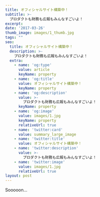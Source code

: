 ```yaml
---
title: オフィシャルサイト構築中！
subtitle: >-
  プロダクトも財務も広報もみんなすごいよ！
excerpt: 
date: '2017-03-26'
thumb_image: images/1_thumb.jpg
tags: ""
seo:
  title: オフィシャルサイト構築中！
  description: >-
    プロダクトも財務も広報もみんなすごいよ！
  extra:
    - name: 'og:type'
      value: article
      keyName: property
    - name: 'og:title'
      value: オフィシャルサイト構築中！
      keyName: property
    - name: 'og:description'
      value: >-
        プロダクトも財務も広報もみんなすごいよ！
      keyName: property
    - name: 'og:image'
      value: images/1.jpg
      keyName: property
      relativeUrl: true
    - name: 'twitter:card'
      value: summary_large_image
    - name: 'twitter:title'
      value: オフィシャルサイト構築中！
    - name: 'twitter:description'
      value: >-
        プロダクトも財務も広報もみんなすごいよ！
    - name: 'twitter:image'
      value: images/1.jpg
      relativeUrl: true
layout: post
---
```


Sooooon...